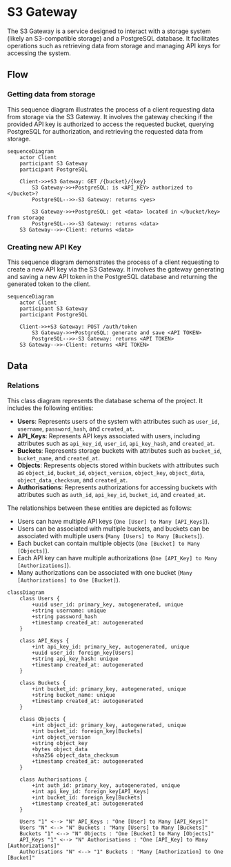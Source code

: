 # S3 Gateway

The S3 Gateway is a service designed to interact with a storage system (likely an S3-compatible storage) and a PostgreSQL database. It facilitates operations such as retrieving data from storage and managing API keys for accessing the system.

## Flow

### Getting data from storage

This sequence diagram illustrates the process of a client requesting data from storage via the S3 Gateway. It involves the gateway checking if the provided API key is authorized to access the requested bucket, querying PostgreSQL for authorization, and retrieving the requested data from storage.

```mermaid
sequenceDiagram
    actor Client
    participant S3 Gateway
    participant PostgreSQL

    Client->>+S3 Gateway: GET /{bucket}/{key}
        S3 Gateway->>+PostgreSQL: is <API_KEY> authorized to </bucket>?
        PostgreSQL-->>-S3 Gateway: returns <yes>

        S3 Gateway->>+PostgreSQL: get <data> located in </bucket/key> from storage
        PostgreSQL-->>-S3 Gateway: returns <data>
    S3 Gateway-->>-Client: returns <data>
```

### Creating new API Key

This sequence diagram demonstrates the process of a client requesting to create a new API key via the S3 Gateway. It involves the gateway generating and saving a new API token in the PostgreSQL database and returning the generated token to the client.

```mermaid
sequenceDiagram
    actor Client
    participant S3 Gateway
    participant PostgreSQL

    Client->>+S3 Gateway: POST /auth/token
        S3 Gateway->>+PostgreSQL: generate and save <API TOKEN>
        PostgreSQL-->>-S3 Gateway: returns <API TOKEN>
    S3 Gateway-->>-Client: returns <API TOKEN>
```

## Data

### Relations

This class diagram represents the database schema of the project. It includes the following entities:
- **Users**: Represents users of the system with attributes such as `user_id`, `username`, `password_hash`, and `created_at`.
- **API_Keys**: Represents API keys associated with users, including attributes such as `api_key_id`, `user_id`, `api_key_hash`, and `created_at`.
- **Buckets**: Represents storage buckets with attributes such as `bucket_id`, `bucket_name`, and `created_at`.
- **Objects**: Represents objects stored within buckets with attributes such as `object_id`, `bucket_id`, `object_version`, `object_key`, `object_data`, `object_data_checksum`, and `created_at`.
- **Authorisations**: Represents authorizations for accessing buckets with attributes such as `auth_id`, `api_key_id`, `bucket_id`, and `created_at`.

The relationships between these entities are depicted as follows:
- Users can have multiple API keys (`One [User] to Many [API_Keys]`).
- Users can be associated with multiple buckets, and buckets can be associated with multiple users (`Many [Users] to Many [Buckets]`).
- Each bucket can contain multiple objects (`One [Bucket] to Many [Objects]`).
- Each API key can have multiple authorizations (`One [API_Key] to Many [Authorizations]`).
- Many authorizations can be associated with one bucket (`Many [Authorizations] to One [Bucket]`).

```mermaid
classDiagram
    class Users {
        +uuid user_id: primary_key, autogenerated, unique
        +string username: unique
        +string password_hash
        +timestamp created_at: autogenerated
    }

    class API_Keys {
        +int api_key_id: primary_key, autogenerated, unique
        +uuid user_id: foreign_key[Users]
        +string api_key_hash: unique
        +timestamp created_at: autogenerated
    }

    class Buckets {
        +int bucket_id: primary_key, autogenerated, unique
        +string bucket_name: unique
        +timestamp created_at: autogenerated
    }

    class Objects {
        +int object_id: primary_key, autogenerated, unique
        +int bucket_id: foreign_key[Buckets]
        +int object_version
        +string object_key
        +bytes object_data
        +sha256 object_data_checksum
        +timestamp created_at: autogenerated
    }

    class Authorisations {
        +int auth_id: primary_key, autogenerated, unique
        +int api_key_id: foreign_key[API_Keys]
        +int bucket_id: foreign_key[Buckets]
        +timestamp created_at: autogenerated
    }

    Users "1" <--> "N" API_Keys : "One [User] to Many [API_Keys]"
    Users "N" <--> "N" Buckets : "Many [Users] to Many [Buckets]"
    Buckets "1" <--> "N" Objects : "One [Bucket] to Many [Objects]"
    API_Keys "1" <--> "N" Authorisations : "One [API_Key] to Many [Authorizations]"
    Authorisations "N" <--> "1" Buckets : "Many [Authorization] to One [Bucket]"
```
